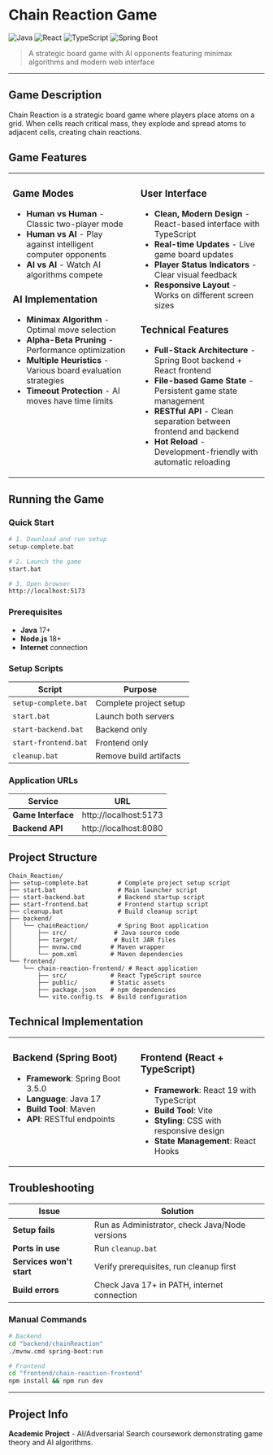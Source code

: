 # Chain Reaction Game

![Java](https://img.shields.io/badge/Java-17+-orange) ![React](https://img.shields.io/badge/React-19-blue) ![TypeScript](https://img.shields.io/badge/TypeScript-5.7-blue) ![Spring Boot](https://img.shields.io/badge/Spring%20Boot-3.5-green)

> A strategic board game with AI opponents featuring minimax algorithms and modern web interface

---

## Game Description

Chain Reaction is a strategic board game where players place atoms on a grid. When cells reach critical mass, they explode and spread atoms to adjacent cells, creating chain reactions.

## Game Features

<table>
<tr>
<td width="50%" valign="top">

### Game Modes
- **Human vs Human** - Classic two-player mode
- **Human vs AI** - Play against intelligent computer opponents  
- **AI vs AI** - Watch AI algorithms compete

### AI Implementation
- **Minimax Algorithm** - Optimal move selection
- **Alpha-Beta Pruning** - Performance optimization
- **Multiple Heuristics** - Various board evaluation strategies
- **Timeout Protection** - AI moves have time limits

</td>
<td width="50%" valign="top">

### User Interface
- **Clean, Modern Design** - React-based interface with TypeScript
- **Real-time Updates** - Live game board updates
- **Player Status Indicators** - Clear visual feedback
- **Responsive Layout** - Works on different screen sizes

### Technical Features
- **Full-Stack Architecture** - Spring Boot backend + React frontend
- **File-based Game State** - Persistent game state management
- **RESTful API** - Clean separation between frontend and backend
- **Hot Reload** - Development-friendly with automatic reloading

</td>
</tr>
</table>

## Running the Game

### Quick Start
```bash
# 1. Download and run setup
setup-complete.bat

# 2. Launch the game
start.bat

# 3. Open browser
http://localhost:5173
```

### Prerequisites
- **Java** 17+
- **Node.js** 18+
- **Internet** connection

### Setup Scripts
| Script | Purpose |
|--------|---------|
| `setup-complete.bat` | Complete project setup |
| `start.bat` | Launch both servers |
| `start-backend.bat` | Backend only |
| `start-frontend.bat` | Frontend only |
| `cleanup.bat` | Remove build artifacts |

### Application URLs
| Service | URL |
|---------|-----|
| **Game Interface** | http://localhost:5173 |
| **Backend API** | http://localhost:8080 |

## Project Structure

```
Chain_Reaction/
├── setup-complete.bat        # Complete project setup script
├── start.bat                 # Main launcher script
├── start-backend.bat         # Backend startup script
├── start-frontend.bat        # Frontend startup script
├── cleanup.bat               # Build cleanup script
├── backend/
│   └── chainReaction/        # Spring Boot application
│       ├── src/             # Java source code
│       ├── target/          # Built JAR files
│       ├── mvnw.cmd        # Maven wrapper
│       └── pom.xml         # Maven dependencies
└── frontend/
    └── chain-reaction-frontend/ # React application
        ├── src/            # React TypeScript source
        ├── public/         # Static assets
        ├── package.json    # npm dependencies
        └── vite.config.ts  # Build configuration
```

## Technical Implementation

<table>
<tr>
<td width="50%" valign="top">

### Backend (Spring Boot)
- **Framework**: Spring Boot 3.5.0
- **Language**: Java 17
- **Build Tool**: Maven
- **API**: RESTful endpoints

</td>
<td width="50%" valign="top">

### Frontend (React + TypeScript)
- **Framework**: React 19 with TypeScript
- **Build Tool**: Vite
- **Styling**: CSS with responsive design
- **State Management**: React Hooks

</td>
</tr>
</table>

## Troubleshooting

| Issue | Solution |
|-------|----------|
| **Setup fails** | Run as Administrator, check Java/Node versions |
| **Ports in use** | Run `cleanup.bat` |
| **Services won't start** | Verify prerequisites, run cleanup first |
| **Build errors** | Check Java 17+ in PATH, internet connection |

### Manual Commands
```bash
# Backend
cd "backend/chainReaction"
./mvnw.cmd spring-boot:run

# Frontend  
cd "frontend/chain-reaction-frontend"
npm install && npm run dev
```

---

## Project Info

**Academic Project** - AI/Adversarial Search coursework demonstrating game theory and AI algorithms.
